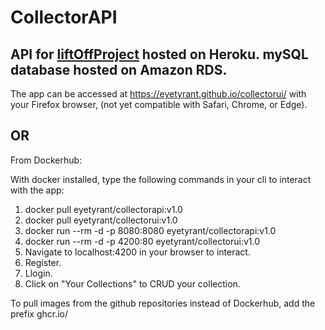 # CollectorAPI

## API for [liftOffProject](https://github.com/EyeTyrant/liftOffProject) hosted on Heroku. mySQL database hosted on Amazon RDS.
The app can be accessed at https://eyetyrant.github.io/collectorui/ with your Firefox browser,
(not yet compatible with Safari, Chrome, or Edge).

## OR

From Dockerhub:

With docker installed, type the following commands in your cli to interact with the app:

1. docker pull eyetyrant/collectorapi:v1.0
2. docker pull eyetyrant/collectorui:v1.0
3. docker run  --rm -d -p 8080:8080 eyetyrant/collectorapi:v1.0
4. docker run --rm -d -p 4200:80 eyetyrant/collectorui:v1.0
5. Navigate to localhost:4200 in your browser to interact.
6. Register.
7. Llogin.
8. Click on "Your Collections" to CRUD your collection.

To pull images from the github repositories instead of Dockerhub, add the prefix ghcr.io/ 
